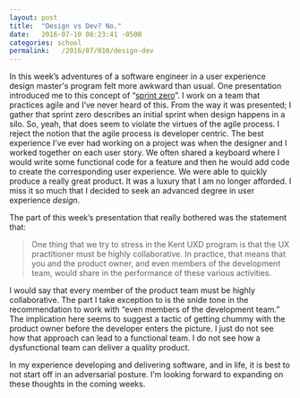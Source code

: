 ```yaml
---
layout: post
title:  "Design vs Dev? No."
date:   2016-07-10 08:23:41 -0500
categories: school
permalink:   /2016/07/010/design-dev
---
```

In this week’s adventures of a software engineer in a user experience design master's program felt more awkward than usual. One presentation introduced me to this concept of “[sprint zero](https://www.google.com/webhp?sourceid=chrome-instant&ion=1&espv=2&ie=UTF-8#q=sprint+zero)”. I work on a team that practices agile and I’ve never heard of this. From the way it was presented; I gather that sprint zero describes an initial sprint when design happens in a silo. So, yeah, that does seem to violate the virtues of the agile process. I reject the notion that the agile process is developer centric. The best experience I’ve ever had working on a project was when the designer and I worked together on each user story. We often shared a keyboard where I would write some functional code for a feature and then he would add code to create the corresponding user experience. We were able to quickly produce a really great product. It was a luxury that I am no longer afforded. I miss it so much that I decided to seek an advanced degree in user experience *design*.

The part of this week’s presentation that really bothered was the statement that:
> One thing that we try to stress in the Kent UXD program is that the UX practitioner must be highly collaborative. In practice, that means that you and the product owner, and even members of the development team, would share in the performance of these various activities.

I would say that every member of the product team must be highly collaborative. The part I take exception to is the snide tone in the recommendation to work with “even members of the development team.” The implication here seems to suggest a tactic of getting chummy with the product owner before the developer enters the picture. I just do not see how that approach can lead to a functional team. I do not see how a dysfunctional team can deliver a quality product.

In my experience developing and delivering software, and in life, it is best to not start off in an adversarial posture. I’m looking forward to expanding on these thoughts in the coming weeks.

